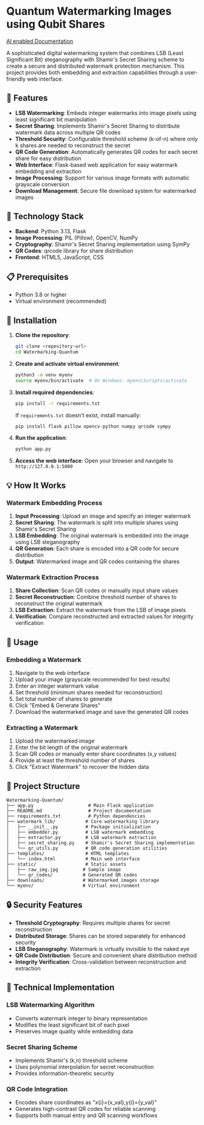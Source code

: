 # Quantum Watermarking Images using Qubit Shares

[AI enabled Documentation](https://deepwiki.com/fornitechibi/Quantum-Watermarking)

A sophisticated digital watermarking system that combines LSB (Least Significant Bit) steganography with Shamir's Secret Sharing scheme to create a secure and distributed watermark protection mechanism. This project provides both embedding and extraction capabilities through a user-friendly web interface.

## 🌟 Features

- **LSB Watermarking**: Embeds integer watermarks into image pixels using least significant bit manipulation
- **Secret Sharing**: Implements Shamir's Secret Sharing to distribute watermark data across multiple QR codes
- **Threshold Security**: Configurable threshold scheme (k-of-n) where only k shares are needed to reconstruct the secret
- **QR Code Generation**: Automatically generates QR codes for each secret share for easy distribution
- **Web Interface**: Flask-based web application for easy watermark embedding and extraction
- **Image Processing**: Support for various image formats with automatic grayscale conversion
- **Download Management**: Secure file download system for watermarked images

## 🔧 Technology Stack

- **Backend**: Python 3.13, Flask
- **Image Processing**: PIL (Pillow), OpenCV, NumPy
- **Cryptography**: Shamir's Secret Sharing implementation using SymPy
- **QR Codes**: qrcode library for share distribution
- **Frontend**: HTML5, JavaScript, CSS

## 📋 Prerequisites

- Python 3.8 or higher
- Virtual environment (recommended)

## 🚀 Installation

1. **Clone the repository**:

   ```bash
   git clone <repository-url>
   cd Watermarking-Quantum
   ```

2. **Create and activate virtual environment**:

   ```bash
   python3 -m venv myenv
   source myenv/bin/activate  # On Windows: myenv\Scripts\activate
   ```

3. **Install required dependencies**:

   ```bash
   pip install -r requirements.txt
   ```

   If `requirements.txt` doesn't exist, install manually:

   ```bash
   pip install flask pillow opencv-python numpy qrcode sympy
   ```

4. **Run the application**:

   ```bash
   python app.py
   ```

5. **Access the web interface**:
   Open your browser and navigate to `http://127.0.0.1:5000`

## 💡 How It Works

### Watermark Embedding Process

1. **Input Processing**: Upload an image and specify an integer watermark
2. **Secret Sharing**: The watermark is split into multiple shares using Shamir's Secret Sharing
3. **LSB Embedding**: The original watermark is embedded into the image using LSB steganography
4. **QR Generation**: Each share is encoded into a QR code for secure distribution
5. **Output**: Watermarked image and QR codes containing the shares

### Watermark Extraction Process

1. **Share Collection**: Scan QR codes or manually input share values
2. **Secret Reconstruction**: Combine threshold number of shares to reconstruct the original watermark
3. **LSB Extraction**: Extract the watermark from the LSB of image pixels
4. **Verification**: Compare reconstructed and extracted values for integrity verification

## 🎯 Usage

### Embedding a Watermark

1. Navigate to the web interface
2. Upload your image (grayscale recommended for best results)
3. Enter an integer watermark value
4. Set threshold (minimum shares needed for reconstruction)
5. Set total number of shares to generate
6. Click "Embed & Generate Shares"
7. Download the watermarked image and save the generated QR codes

### Extracting a Watermark

1. Upload the watermarked image
2. Enter the bit length of the original watermark
3. Scan QR codes or manually enter share coordinates (x,y values)
4. Provide at least the threshold number of shares
5. Click "Extract Watermark" to recover the hidden data

## 📂 Project Structure

```
Watermarking-Quantum/
├── app.py                    # Main Flask application
├── README.md                 # Project documentation
├── requirements.txt          # Python dependencies
├── watermark_lib/           # Core watermarking library
│   ├── __init__.py          # Package initialization
│   ├── embedder.py          # LSB watermark embedding
│   ├── extractor.py         # LSB watermark extraction
│   ├── secret_sharing.py    # Shamir's Secret Sharing implementation
│   └── qr_utils.py          # QR code generation utilities
├── templates/               # HTML templates
│   └── index.html           # Main web interface
├── static/                  # Static assets
│   ├── raw_img.jpg         # Sample image
│   └── qr_codes/           # Generated QR codes
├── downloads/              # Watermarked images storage
└── myenv/                  # Virtual environment
```

## 🔒 Security Features

- **Threshold Cryptography**: Requires multiple shares for secret reconstruction
- **Distributed Storage**: Shares can be stored separately for enhanced security
- **LSB Steganography**: Watermark is virtually invisible to the naked eye
- **QR Code Distribution**: Secure and convenient share distribution method
- **Integrity Verification**: Cross-validation between reconstruction and extraction

## 🎨 Technical Implementation

### LSB Watermarking Algorithm

- Converts watermark integer to binary representation
- Modifies the least significant bit of each pixel
- Preserves image quality while embedding data

### Secret Sharing Scheme

- Implements Shamir's (k,n) threshold scheme
- Uses polynomial interpolation for secret reconstruction
- Provides information-theoretic security

### QR Code Integration

- Encodes share coordinates as "x{i}={x_val},y{i}={y_val}"
- Generates high-contrast QR codes for reliable scanning
- Supports both manual entry and QR scanning workflows
